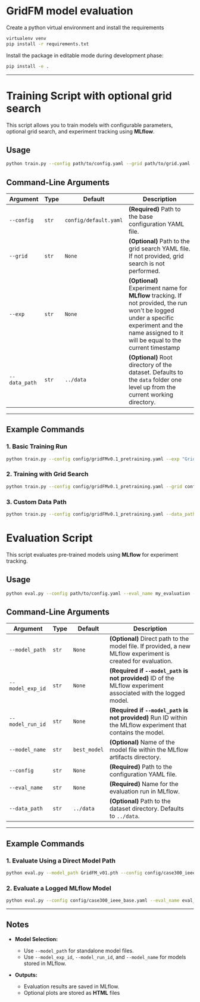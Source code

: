 # GridFM model evaluation

Create a python virtual environment and install the requirements
```bash
virtualenv venv
pip install -r requirements.txt
```

Install the package in editable mode during development phase:

```bash
pip install -e .
```


---

# Training Script with optional grid search

This script allows you to train models with configurable parameters, optional grid search, and experiment tracking using **MLflow**.

## Usage

```bash
python train.py --config path/to/config.yaml --grid path/to/grid.yaml --exp my_experiment --data_path /path/to/data
```

## Command-Line Arguments

| Argument        | Type   | Default                  | Description                                                         |
|---------------------------------|--------|--------------------------|--------------------------------------------------------------|
| `--config`      | `str`  | `config/default.yaml`    | **(Required)** Path to the base configuration YAML file.            |
| `--grid`        | `str`  | `None`                   | **(Optional)** Path to the grid search YAML file. If not provided, grid search is not performed. |
| `--exp`         | `str`  | `None`                   | **(Optional)** Experiment name for **MLflow** tracking. If not provided, the run won't be logged under a specific experiment and the name assigned to it will be equal to the current timestamp |
| `--data_path`   | `str`  | `../data` | **(Optional)** Root directory of the dataset. Defaults to the `data` folder one level up from the current working directory. |

---

## Example Commands

### **1. Basic Training Run**
```bash
python train.py --config config/gridFMv0.1_pretraining.yaml --exp "GridFMv0.1_pretraining"
```

### **2. Training with Grid Search**
```bash
python train.py --config config/gridFMv0.1_pretraining.yaml --grid config/grid_search_baseline.yaml
```

### **3. Custom Data Path**
```bash
python train.py --config config/gridFMv0.1_pretraining.yaml --data_path /dccstor/gridfm/PowerGraph
```


# Evaluation Script

This script evaluates pre-trained models using **MLflow** for experiment tracking.

## Usage

```bash
python eval.py --config path/to/config.yaml --eval_name my_evaluation --model_exp_id my_MLflow_experiment_id --model_run_id my_MLflow_run_id --model_name model_name_in_MLflow
```

## Command-Line Arguments

| Argument          | Type   | Default                  | Description                                                                                                                     |
|-------------------|--------|--------------------------|---------------------------------------------------------------------------------------------------------------------------------|
| `--model_path`    | `str`  | `None`                   | **(Optional)** Direct path to the model file. If provided, a new MLflow experiment is created for evaluation.                   |
| `--model_exp_id`  | `str`  | `None`                   | **(Required if `--model_path` is not provided)** ID of the MLflow experiment associated with the logged model.                  |
| `--model_run_id`  | `str`  | `None`                   | **(Required if `--model_path` is not provided)** Run ID within the MLflow experiment that contains the model.                   |
| `--model_name`    | `str`  | `best_model`             | **(Optional)** Name of the model file within the MLflow artifacts directory.                                                     |
| `--config`        | `str`  | `None`                   | **(Required)** Path to the configuration YAML file.                                                                              |
| `--eval_name`     | `str`  | `None`                   | **(Required)** Name for the evaluation run in MLflow.                                                                            |
| `--data_path`     | `str`  | `../data`                | **(Optional)** Path to the dataset directory. Defaults to `../data`.                                                             |

---

## Example Commands

### **1. Evaluate Using a Direct Model Path**
```bash
python eval.py --model_path GridFM_v01.pth --config config/case300_ieee_base.yaml --eval_name eval_case300
```

### **2. Evaluate a Logged MLflow Model**
```bash
python eval.py --config config/case300_ieee_base.yaml --eval_name eval_case300 --model_exp_id 1 --model_run_id abcdef123456 --model_name best_model
```

---

## Notes

- **Model Selection:**
  - Use `--model_path` for standalone model files.
  - Use `--model_exp_id`, `--model_run_id`, and `--model_name` for models stored in MLflow.

- **Outputs:**
  - Evaluation results are saved in MLflow.
  - Optional plots are stored as **HTML** files


